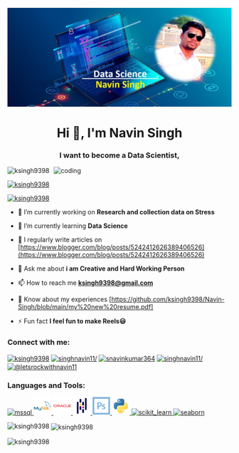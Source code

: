 ![logo](https://github.com/ksingh9398/ksingh9398/blob/main/banner2.jpg)
<h1 align="center">Hi 👋, I'm Navin Singh</h1>
<h3 align="center">I want to become a Data Scientist,</h3>
<img align="right" alt="coding" width="400" src="https://user-images.githubusercontent.com/55389276/140866485-8fb1c876-9a8f-4d6a-98dc-08c4981eaf70.gif">
<p align="left"> <img src="https://komarev.com/ghpvc/?username=ksingh9398&label=Profile%20views&color=0e75b6&style=flat" alt="ksingh9398" /> </p>

<p align="left"> <a href="https://github.com/ryo-ma/github-profile-trophy"><img src="https://github-profile-trophy.vercel.app/?username=ksingh9398" alt="ksingh9398" /></a> </p>

<p align="left"> <a href="https://twitter.com/ksingh9398" target="blank"><img src="https://img.shields.io/twitter/follow/ksingh9398?logo=twitter&style=for-the-badge" alt="ksingh9398" /></a> </p>

- 🔭 I’m currently working on **Research and collection data on Stress**

- 🌱 I’m currently learning **Data Science**

- 📝 I regularly write articles on [https://www.blogger.com/blog/posts/5242412626389406526](https://www.blogger.com/blog/posts/5242412626389406526)

- 💬 Ask me about **i am Creative and Hard Working Person**

- 📫 How to reach me **ksingh9398@gmail.com**

- 📄 Know about my experiences [https://github.com/ksingh9398/Navin-Singh/blob/main/my%20new%20resume.pdf]

- ⚡ Fun fact **I feel fun to make Reels😃**

<h3 align="left">Connect with me:</h3>
<p align="left">
<a href="https://twitter.com/ksingh9398" target="blank"><img align="center" src="https://raw.githubusercontent.com/rahuldkjain/github-profile-readme-generator/master/src/images/icons/Social/twitter.svg" alt="ksingh9398" height="30" width="40" /></a>
<a href="https://linkedin.com/in/singhnavin11/" target="blank"><img align="center" src="https://raw.githubusercontent.com/rahuldkjain/github-profile-readme-generator/master/src/images/icons/Social/linked-in-alt.svg" alt="singhnavin11/" height="30" width="40" /></a>
<a href="https://fb.com/snavinkumar364" target="blank"><img align="center" src="https://raw.githubusercontent.com/rahuldkjain/github-profile-readme-generator/master/src/images/icons/Social/facebook.svg" alt="snavinkumar364" height="30" width="40" /></a>
<a href="https://instagram.com/singhnavin11/" target="blank"><img align="center" src="https://raw.githubusercontent.com/rahuldkjain/github-profile-readme-generator/master/src/images/icons/Social/instagram.svg" alt="singhnavin11/" height="30" width="40" /></a>
<a href="https://www.youtube.com/c/@letsrockwithnavin11" target="blank"><img align="center" src="https://raw.githubusercontent.com/rahuldkjain/github-profile-readme-generator/master/src/images/icons/Social/youtube.svg" alt="@letsrockwithnavin11" height="30" width="40" /></a>
</p>

<h3 align="left">Languages and Tools:</h3>
<p align="left"> <a href="https://www.microsoft.com/en-us/sql-server" target="_blank" rel="noreferrer"> <img src="https://www.svgrepo.com/show/303229/microsoft-sql-server-logo.svg" alt="mssql" width="40" height="40"/> </a> <a href="https://www.mysql.com/" target="_blank" rel="noreferrer"> <img src="https://raw.githubusercontent.com/devicons/devicon/master/icons/mysql/mysql-original-wordmark.svg" alt="mysql" width="40" height="40"/> </a> <a href="https://www.oracle.com/" target="_blank" rel="noreferrer"> <img src="https://raw.githubusercontent.com/devicons/devicon/master/icons/oracle/oracle-original.svg" alt="oracle" width="40" height="40"/> </a> <a href="https://pandas.pydata.org/" target="_blank" rel="noreferrer"> <img src="https://raw.githubusercontent.com/devicons/devicon/2ae2a900d2f041da66e950e4d48052658d850630/icons/pandas/pandas-original.svg" alt="pandas" width="40" height="40"/> </a> <a href="https://www.photoshop.com/en" target="_blank" rel="noreferrer"> <img src="https://raw.githubusercontent.com/devicons/devicon/master/icons/photoshop/photoshop-line.svg" alt="photoshop" width="40" height="40"/> </a> <a href="https://www.python.org" target="_blank" rel="noreferrer"> <img src="https://raw.githubusercontent.com/devicons/devicon/master/icons/python/python-original.svg" alt="python" width="40" height="40"/> </a> <a href="https://scikit-learn.org/" target="_blank" rel="noreferrer"> <img src="https://upload.wikimedia.org/wikipedia/commons/0/05/Scikit_learn_logo_small.svg" alt="scikit_learn" width="40" height="40"/> </a> <a href="https://seaborn.pydata.org/" target="_blank" rel="noreferrer"> <img src="https://seaborn.pydata.org/_images/logo-mark-lightbg.svg" alt="seaborn" width="40" height="40"/> </a> </p>

<p><img align="left" src="https://github-readme-stats.vercel.app/api/top-langs?username=ksingh9398&show_icons=true&locale=en&layout=compact" alt="ksingh9398" /></p>

<p>&nbsp;<img align="center" src="https://github-readme-stats.vercel.app/api?username=ksingh9398&show_icons=true&locale=en" alt="ksingh9398" /></p>

<p><img align="center" src="https://github-readme-streak-stats.herokuapp.com/?user=ksingh9398&" alt="ksingh9398" /></p>

